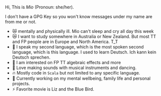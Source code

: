 Hi, This is *Mio* (Pronoun: she/her).

I don't have a GPG Key so you won't know messages under my name are from me or not.
<!--
**mio-19/mio-19** is a ✨ _special_ ✨ repository because its `README.md` (this file) appears on your GitHub profile.

Here are some ideas to get you started:

- 🔭 I’m currently working on ...
- 🌱 I’m currently learning ...
- 👯 I’m looking to collaborate on ...
- 🤔 I’m looking for help with ...
- 💬 Ask me about ...
- 📫 How to reach me: ...
- 😄 Pronouns: ...
- ⚡ Fun fact: ...
-->

- 😿 mentally and physically ill. Mio can't sleep and cry all day this week
- 😿 I want to study somewhere in Australia or New Zealand. But most TT and FP people are in Europe and North America. T_T
- 💬 I speak my second language, which is the most spoken second language, which is this language. I used to learn Deutsch. Ich kann kein Deutsch sprechen.
- 🔭 I am interested on FP TT algebraic effects and more
- 🌈 Love making sounds with musical instruments and dancing.
- 🔥 Mostly code in `Scala` but not limited to any specific language.
- 🥰 Currently working on my mental wellbeing, family life and personal projects.
- ⚡ Favorite movie is Liz and the Blue Bird.
